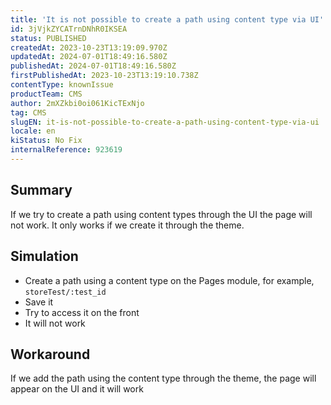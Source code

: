 ```yaml
---
title: 'It is not possible to create a path using content type via UI'
id: 3jVjkZYCATrnDNhR0IKSEA
status: PUBLISHED
createdAt: 2023-10-23T13:19:09.970Z
updatedAt: 2024-07-01T18:49:16.580Z
publishedAt: 2024-07-01T18:49:16.580Z
firstPublishedAt: 2023-10-23T13:19:10.738Z
contentType: knownIssue
productTeam: CMS
author: 2mXZkbi0oi061KicTExNjo
tag: CMS
slugEN: it-is-not-possible-to-create-a-path-using-content-type-via-ui
locale: en
kiStatus: No Fix
internalReference: 923619
---
```


## Summary


If we try to create a path using content types through the UI the page will not work. It only works if we create it through the theme.


##

## Simulation



- Create a path using a content type on the Pages module, for example, `storeTest/:test_id`
- Save it
- Try to access it on the front
- It will not work


##

## Workaround


If we add the path using the content type through the theme, the page will appear on the UI and it will work





